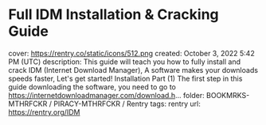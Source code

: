 # Full IDM Installation & Cracking Guide

cover: https://rentry.co/static/icons/512.png
created: October 3, 2022 5:42 PM (UTC)
description: This guide will teach you how to fully install and crack IDM (Internet Download Manager), A software makes your downloads speeds faster, Let's get started! Installation Part (1) The first step in this guide downloading the software, you need to go to https://internetdownloadmanager.com/download.h...
folder: BOOKMRKS-MTHRFCKR / PIRACY-MTHRFCKR / Rentry
tags: rentry
url: https://rentry.org/IDM